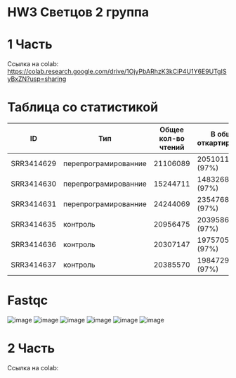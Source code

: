 # HW3 Светцов 2 группа
# 1 Часть

Ссылка на colab: https://colab.research.google.com/drive/1OjyPbARhzK3kCiP4U1Y6E9UTgISyBxZN?usp=sharing

# Таблица со статистикой

ID | Тип | Общее кол-во чтений | В общем откартированно | Уникально откартированно | Кол-во чтений на ген
-|-|-|-|-|-
SRR3414629 | перепрограмированние | 21106089 |	20510113 (97%)	|	18375888 (87%)  | 16049609
SRR3414630 | перепрограмированние |	15244711 | 14832680 (97%)	|	13186139 (87%) |	11465324
SRR3414631 | перепрограмированние | 24244069 | 23547686 (97%) | 20928945 (86%) |	18408851
SRR3414635 | контроль | 20956475 |	20395865 (97%)	| 18428317 (88%) |	16275997
SRR3414636 | контроль | 20307147 |	19757059 (97%)	| 17825380 (88%) |	15757580
SRR3414637 | контроль | 20385570 |	19847291 (97%)	| 17844858 (88%) |	15736978


# Fastqc

![image](https://user-images.githubusercontent.com/86132283/144497434-ad8d21d0-bc1f-482b-8339-c43a522c5ea7.png)
![image](https://user-images.githubusercontent.com/86132283/144497505-1fc0fc02-2cee-4255-a832-e102ffd0e709.png)
![image](https://user-images.githubusercontent.com/86132283/144497540-8ff4d771-41bc-4977-9488-76d42e9210aa.png)
![image](https://user-images.githubusercontent.com/86132283/144497572-59f857d7-00d4-42bd-a405-4083efe9423d.png)
![image](https://user-images.githubusercontent.com/86132283/144497603-2eacaffb-f267-4fa6-93c5-9d268cc1b51c.png)
![image](https://user-images.githubusercontent.com/86132283/144497635-4b39f44a-9617-43d7-b785-bf426704370d.png)


# 2 Часть

Ссылка на colab:
